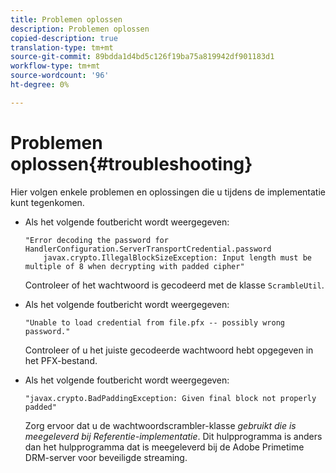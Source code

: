 ```yaml
---
title: Problemen oplossen
description: Problemen oplossen
copied-description: true
translation-type: tm+mt
source-git-commit: 89bdda1d4bd5c126f19ba75a819942df901183d1
workflow-type: tm+mt
source-wordcount: '96'
ht-degree: 0%

---
```



# Problemen oplossen{#troubleshooting}

Hier volgen enkele problemen en oplossingen die u tijdens de implementatie kunt tegenkomen.

* Als het volgende foutbericht wordt weergegeven:

   ```
   "Error decoding the password for HandlerConfiguration.ServerTransportCredential.password  
       javax.crypto.IllegalBlockSizeException: Input length must be multiple of 8 when decrypting with padded cipher"
   ```

   Controleer of het wachtwoord is gecodeerd met de klasse `ScrambleUtil`.

* Als het volgende foutbericht wordt weergegeven:

   ```
   "Unable to load credential from file.pfx -- possibly wrong password."
   ```

   Controleer of u het juiste gecodeerde wachtwoord hebt opgegeven in het PFX-bestand.

* Als het volgende foutbericht wordt weergegeven:

   ```
   "javax.crypto.BadPaddingException: Given final block not properly padded"
   ```

   Zorg ervoor dat u de wachtwoordscrambler-klasse *gebruikt die is meegeleverd bij Referentie-implementatie*. Dit hulpprogramma is anders dan het hulpprogramma dat is meegeleverd bij de Adobe Primetime DRM-server voor beveiligde streaming.

